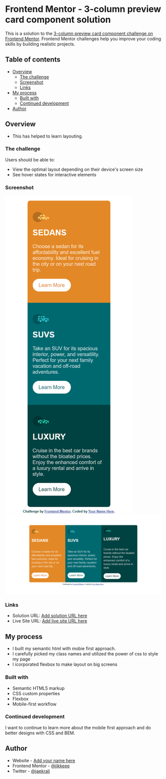 # Frontend Mentor - 3-column preview card component solution

This is a solution to the [3-column preview card component challenge on Frontend Mentor](https://www.frontendmentor.io/challenges/3column-preview-card-component-pH92eAR2-). Frontend Mentor challenges help you improve your coding skills by building realistic projects. 

## Table of contents

- [Overview](#overview)
  - [The challenge](#the-challenge)
  - [Screenshot](#screenshot)
  - [Links](#links)
- [My process](#my-process)
  - [Built with](#built-with)
  - [Continued development](#continued-development)
- [Author](#author)


## Overview
- This has helped to learn layouting.
### The challenge

Users should be able to:

- View the optimal layout depending on their device's screen size
- See hover states for interactive elements

### Screenshot

![](images/mobile-view.png)
![](images/desktop-view.png)

### Links

- Solution URL: [Add solution URL here](https://your-solution-url.com)
- Live Site URL: [Add live site URL here](https://your-live-site-url.com)

## My process
- I built my semantic html with mobie first approach.
- I carefully picked my class names and utilized the power of css to style my page
- I icorporated flexbox to make layout on big screens
### Built with

- Semantic HTML5 markup
- CSS custom properties
- Flexbox
- Mobile-first workflow



### Continued development

I want to continue to learn more about the mobile first approach and do better designs with CSS and BEM. 

## Author

- Website - [Add your name here](https://www.your-site.com)
- Frontend Mentor - [@jikkeee](https://www.frontendmentor.io/profile/jikkeee)
- Twitter - [@jaekralj](https://www.twitter.com/jaekralj)



